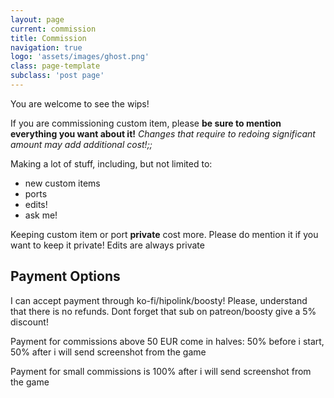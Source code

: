 ```yaml
---
layout: page
current: commission
title: Commission
navigation: true
logo: 'assets/images/ghost.png'
class: page-template
subclass: 'post page'
---
```


You are welcome to see the wips!

If you are commissioning custom item, please **be sure to mention everything you want about it!** *Changes that require to redoing significant amount may add additional cost!;;*

Making a lot of stuff, including, but not limited to: 

- new custom items
- ports
- edits! 
- ask me! 

Keeping custom item or port **private** cost more. Please do mention it if you want to keep it private! Edits are always private

## Payment Options

I can accept payment through ko-fi/hipolink/boosty! Please, understand that there is no refunds. Dont forget that sub on patreon/boosty give a 5% discount!

Payment for commissions above 50 EUR come in halves: 50% before i start, 50% after i will send screenshot from the game

Payment for small commissions is 100% after i will send screenshot from the game

<script src="https://giscus.app/client.js"
        data-repo="catcraftxiv/catcraftxiv.github.io"
        data-repo-id="R_kgDOM7-w3w"
        data-category="Announcements"
        data-category-id="DIC_kwDOM7-w384CmI5I"
        data-mapping="pathname"
        data-strict="1"
        data-reactions-enabled="1"
        data-emit-metadata="0"
        data-input-position="top"
        data-theme="noborder_light"
        data-lang="en"
        data-loading="lazy"
        crossorigin="anonymous"
        async>
</script>
